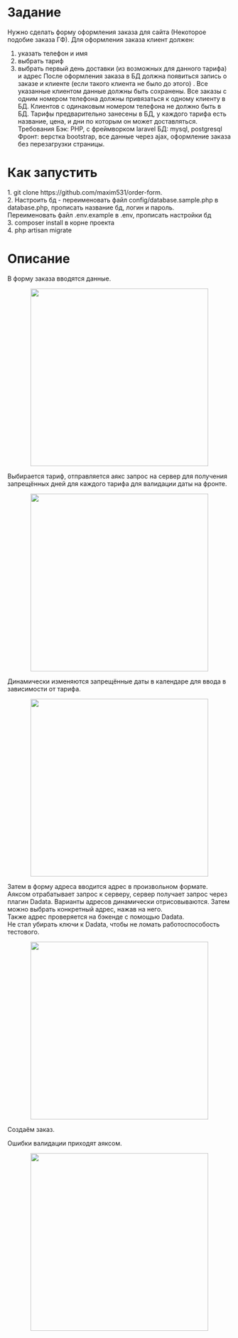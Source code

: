<h1>Задание</h1>

Нужно сделать форму оформления заказа для сайта (Некоторое подобие заказа ГФ).
Для оформления заказа клиент должен:
1. указать телефон и имя
2. выбрать тариф
3. выбрать первый день доставки (из возможных для данного тарифа) и адрес
После оформления заказа в БД должна появиться запись о заказе и клиенте (если
такого клиента не было до этого) .
Все указанные клиентом данные должны быть сохранены.
Все заказы с одним номером телефона должны привязаться к одному клиенту в БД.
Клиентов с одинаковым номером телефона не должно быть в БД.
Тарифы предварительно занесены в БД, у каждого тарифа есть название, цена, и дни
по которым он может доставляться.
Требования
Бэк: PHP, с фреймворком laravel
БД: mysql, postgresql
Фронт: верстка bootstrap, все данные через ajax, оформление заказа без перезагрузки
страницы.

<h1>Как запустить</h1>
1. git clone https://github.com/maxim531/order-form.<br>
2. Настроить бд - переименовать файл config/database.sample.php в database.php, 
прописать название бд, логин и пароль.<br>
Переименовать файл .env.example в .env, прописать настройки бд<br>
3. composer install в корне проекта<br>
4. php artisan migrate<br>

<h1>Описание</h1>
В форму заказа вводятся данные. 
<p align="center"><img src="https://github.com/maxim246/order-form/blob/vendor/public/images/main.png" width="400"></p>
Выбирается тариф, отправляется аякс запрос на сервер для получения запрещённых дней для каждого тарифа для валидации даты на фронте.
<p align="center"><img src="https://github.com/maxim246/order-form/blob/vendor/public/images/forbiddenDays.png" width="400"></p>
Динамически изменяются запрещённые даты в календаре для ввода в зависимости от тарифа.
<p align="center"><img src="https://github.com/maxim246/order-form/blob/vendor/public/images/calendar.png" width="400"></p>
Затем в форму адреса вводится адрес в произвольном формате. Аяксом отрабатывает запрос к серверу, сервер получает запрос через плагин Dadata.
Варианты адресов динамически отрисовываются. Затем можно выбрать конкретный адрес, нажав на него.<br>
Также адрес проверяется на бэкенде с помощью Dadata.<br>
Не стал убирать ключи к Dadata, чтобы не ломать работоспособость тестового.
<p align="center"><img src="https://github.com/maxim246/order-form/blob/vendor/public/images/dadata.png" width="400"></p>

Создаём заказ.

Ошибки валидации приходят аяксом.<br>
<p align="center"><img src="https://github.com/maxim246/order-form/blob/vendor/public/images/errors.png" width="400"></p>

